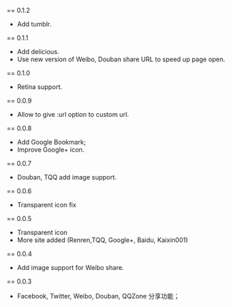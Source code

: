 == 0.1.2

* Add tumblr.

== 0.1.1

* Add delicious.
* Use new version of Weibo, Douban share URL to speed up page open.

== 0.1.0

* Retina support.

== 0.0.9

* Allow to give :url option to custom url.

== 0.0.8

* Add Google Bookmark;
* Improve Google+ icon.

== 0.0.7

* Douban, TQQ add image support.

== 0.0.6

* Transparent icon fix

== 0.0.5

* Transparent icon
* More site added (Renren,TQQ, Google+, Baidu, Kaixin001)

== 0.0.4

* Add image support for Weibo share.

== 0.0.3

* Facebook, Twitter, Weibo, Douban, QQZone 分享功能；
